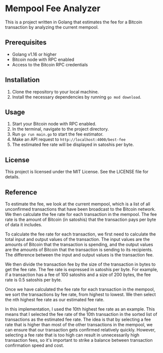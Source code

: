 # Mempool Fee Analyzer

This is a project written in Golang that estimates the fee for a Bitcoin transaction by analyzing the current mempool.

## Prerequisites

- Golang v1.16 or higher
- Bitcoin node with RPC enabled
- Access to the Bitcoin RPC credentials

## Installation

1. Clone the repository to your local machine.
2. Install the necessary dependencies by running `go mod download`.

## Usage

1. Start your Bitcoin node with RPC enabled.
2. In the terminal, navigate to the project directory.
3. Run `go run main.go` to start the fee estimator.
4. Make an API request to `http://localhost:4000/best-fee`
5. The estimated fee rate will be displayed in satoshis per byte.

## License

This project is licensed under the MIT License. See the LICENSE file for details.

## Reference

To estimate the fee, we look at the current mempool, which is a list of all unconfirmed transactions that have been broadcast to the Bitcoin network. We then calculate the fee rate for each transaction in the mempool. The fee rate is the amount of Bitcoin (in satoshis) that the transaction pays per byte of data it includes.

To calculate the fee rate for each transaction, we first need to calculate the total input and output values of the transaction. The input values are the amounts of Bitcoin that the transaction is spending, and the output values are the amounts of Bitcoin that the transaction is sending to its recipients. The difference between the input and output values is the transaction fee.

We then divide the transaction fee by the size of the transaction in bytes to get the fee rate. The fee rate is expressed in satoshis per byte. For example, if a transaction has a fee of 100 satoshis and a size of 200 bytes, the fee rate is 0.5 satoshis per byte.

Once we have calculated the fee rate for each transaction in the mempool, we sort the transactions by fee rate, from highest to lowest. We then select the nth highest fee rate as our estimated fee rate.

In this implementation, I used the 10th highest fee rate as an example. This means that I selected the fee rate of the 10th transaction in the sorted list of transactions as the estimated fee rate. The idea is that by selecting a fee rate that is higher than most of the other transactions in the mempool, we can ensure that our transaction gets confirmed relatively quickly. However, selecting a fee rate that is too high can result in unnecessarily high transaction fees, so it's important to strike a balance between transaction confirmation speed and cost.